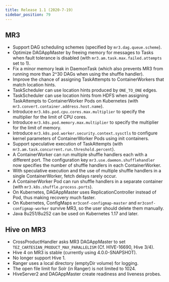 ```yaml
---
title: Release 1.1 (2020-7-19)
sidebar_position: 79
---
```


## MR3
  - Support DAG scheduling schemes (specified by `mr3.dag.queue.scheme`).
  - Optimize DAGAppMaster by freeing memory for messages to Tasks when fault tolerance is disabled (with `mr3.am.task.max.failed.attempts` set to 1).
  - Fix a minor memory leak in DaemonTask (which also prevents MR3 from running more than 2^30 DAGs when using the shuffle handler).
  - Improve the chance of assigning TaskAttempts to ContainerWorkers that match location hints.
  - TaskScheduler can use location hints produced by `ONE_TO_ONE` edges.
  - TaskScheduler can use location hints from HDFS when assigning TaskAttempts to ContainerWorker Pods on Kubernetes (with `mr3.convert.container.address.host.name`).
  - Introduce `mr3.k8s.pod.cpu.cores.max.multiplier` to specify the multiplier for the limit of CPU cores.
  - Introduce `mr3.k8s.pod.memory.max.multiplier` to specify the multiplier for the limit of memory.
  - Introduce `mr3.k8s.pod.worker.security.context.sysctls` to configure kernel parameters of ContainerWorker Pods using init containers.
  - Support speculative execution of TaskAttempts (with `mr3.am.task.concurrent.run.threshold.percent`).
  - A ContainerWorker can run multiple shuffle handlers each with a different port. The configuration key `mr3.use.daemon.shufflehandler` now specifies the number of shuffle handlers in each ContainerWorker.
  - With speculative execution and the use of multiple shuffle handlers in a single ContainerWorker, fetch delays rarely occur.
  - A ContainerWorker Pod can run shuffle handlers in a separate container (with `mr3.k8s.shuffle.process.ports`).
  - On Kubernetes, DAGAppMaster uses ReplicationController instead of Pod, thus making recovery much faster.
  - On Kubernetes, ConfigMaps `mr3conf-configmap-master` and `mr3conf-configmap-worker` survive MR3, so the user should delete them manually.
  - Java 8u251/8u252 can be used on Kubernetes 1.17 and later.

## Hive on MR3
  - CrossProductHandler asks MR3 DAGAppMaster to set `TEZ_CARTESIAN_PRODUCT_MAX_PARALLELISM` (Cf. HIVE-16690, Hive 3/4).
  - Hive 4 on MR3 is stable (currently using 4.0.0-SNAPSHOT).
  - No longer support Hive 1.
  - Ranger uses a local directory (emptyDir volume) for logging.
  - The open file limit for Solr (in Ranger) is not limited to 1024.
  - HiveServer2 and DAGAppMaster create readiness and liveness probes.

